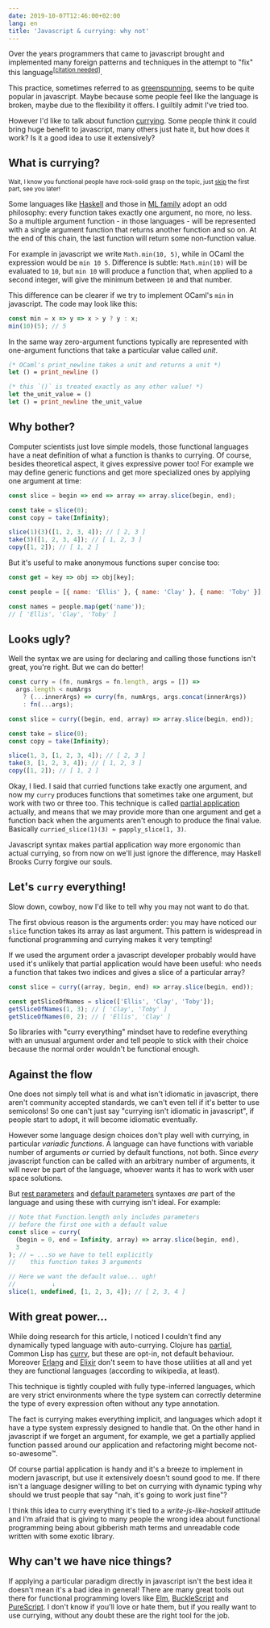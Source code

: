 ```yaml
---
date: 2019-10-07T12:46:00+02:00
lang: en
title: 'Javascript & currying: why not'
---
```


Over the years programmers that came to javascript brought and implemented many foreign patterns and techniques in the attempt to "fix" this language<sup>[<a href="https://xkcd.com/285/">citation needed</a>]</sup>.

This practice, sometimes referred to as [greenspunning](https://en.wikipedia.org/wiki/Greenspun%27s_tenth_rule), seems to be quite popular in javascript. Maybe because some people feel like the language is broken, maybe due to the flexibility it offers. I guiltily admit I've tried too.

However I'd like to talk about function [currying](https://en.wikipedia.org/wiki/Currying). Some people think it could bring huge benefit to javascript, many others just hate it, but how does it work? Is it a good idea to use it extensively?

<h2 id="first-part">What is currying?</h2>

<small>Wait, I know you functional people have rock-solid grasp on the topic, just [skip](#second-part) the first part, see you later!</small>

Some languages like [Haskell](https://en.wikipedia.org/wiki/Haskell_%28programming_language%29) and those in [ML family](https://en.wikipedia.org/wiki/ML_%28programming_language%29) adopt an odd philosophy: every function takes exactly one argument, no more, no less. So a multiple argument function - in those languages - will be represented with a single argument function that returns another function and so on. At the end of this chain, the last function will return some non-function value.

For example in javascript we write `Math.min(10, 5)`, while in OCaml the expression would be `min 10 5`. Difference is subtle: `Math.min(10)` will be evaluated to `10`, but `min 10` will produce a function that, when applied to a second integer, will give the minimum between `10` and that number.

This difference can be clearer if we try to implement OCaml's `min` in javascript. The code may look like this:

```javascript
const min = x => y => x > y ? y : x;
min(10)(5); // 5
```

In the same way zero-argument functions typically are represented with one-argument functions that take a particular value called _unit_.

```ocaml
(* OCaml's print_newline takes a unit and returns a unit *)
let () = print_newline ()

(* this `()` is treated exactly as any other value! *)
let the_unit_value = ()
let () = print_newline the_unit_value
```

## Why bother?

Computer scientists just love simple models, those functional languages have a neat definition of what a function is thanks to currying. Of course, besides theoretical aspect, it gives expressive power too! For example we may define generic functions and get more specialized ones by applying one argument at time:

```javascript
const slice = begin => end => array => array.slice(begin, end);

const take = slice(0);
const copy = take(Infinity);

slice(1)(3)([1, 2, 3, 4]); // [ 2, 3 ]
take(3)([1, 2, 3, 4]); // [ 1, 2, 3 ]
copy([1, 2]); // [ 1, 2 ]
```

But it's useful to make anonymous functions super concise too:

```javascript
const get = key => obj => obj[key];

const people = [{ name: 'Ellis' }, { name: 'Clay' }, { name: 'Toby' }];

const names = people.map(get('name'));
// [ 'Ellis', 'Clay', 'Toby' ]
```

## Looks ugly?

Well the syntax we are using for declaring and calling those functions isn't great, you're right. But we can do better!

```javascript
const curry = (fn, numArgs = fn.length, args = []) =>
  args.length < numArgs
    ? (...innerArgs) => curry(fn, numArgs, args.concat(innerArgs))
    : fn(...args);

const slice = curry((begin, end, array) => array.slice(begin, end));

const take = slice(0);
const copy = take(Infinity);

slice(1, 3, [1, 2, 3, 4]); // [ 2, 3 ]
take(3, [1, 2, 3, 4]); // [ 1, 2, 3 ]
copy([1, 2]); // [ 1, 2 ]
```

Okay, I lied. I said that curried functions take exactly one argument, and now my `curry` produces functions that sometimes take one argument, but work with two or three too.
This technique is called [partial application](https://en.wikipedia.org/wiki/Partial_application) actually, and means that we may provide more than one argument and get a function back when the arguments aren't enough to produce the final value. <br>
Basically `curried_slice(1)(3) ≈ papply_slice(1, 3)`.

Javascript syntax makes partial application way more ergonomic than actual currying, so from now on we'll just ignore the difference, may Haskell Brooks Curry forgive our souls.

## Let's `curry` everything!

Slow down, cowboy, now I'd like to tell why you may not want to do that.

The first obvious reason is the arguments order: you may have noticed our `slice` function takes its array as last argument. This pattern is widespread in functional programming and currying makes it very tempting!

If we used the argument order a javascript developer probably would have used it's unlikely that partial application would have been useful: who needs a function that takes two indices and gives a slice of a particular array?

```javascript
const slice = curry((array, begin, end) => array.slice(begin, end));

const getSliceOfNames = slice(['Ellis', 'Clay', 'Toby']);
getSliceOfNames(1, 3); // [ 'Clay', 'Toby' ]
getSliceOfNames(0, 2); // [ 'Ellis', 'Clay' ]
```

So libraries with "curry everything" mindset have to redefine everything with an unusual argument order and tell people to stick with their choice because the normal order wouldn't be functional enough.

<h2 id="second-part">Against the flow</h2>

One does not simply tell what is and what isn't idiomatic in javascript, there aren't community accepted standards, we can't even tell if it's better to use semicolons! So one can't just say "currying isn't idiomatic in javascript", if people start to adopt, it will become idiomatic eventually.

However some language design choices don't play well with currying, in particular _variadic functions_. A language can have functions with variable number of arguments _or_ curried by default functions, not both. Since _every_ javascript function can be called with an arbitrary number of arguments, it will never be part of the language, whoever wants it has to work with user space solutions.

But [rest parameters](https://developer.mozilla.org/en-US/docs/Web/JavaScript/Reference/Functions/rest_parameters) and [default parameters](https://developer.mozilla.org/en-US/docs/Web/JavaScript/Reference/Functions/Default_parameters) syntaxes _are_ part of the language and using these with currying isn't ideal. For example:

```javascript
// Note that Function.length only includes parameters
// before the first one with a default value
const slice = curry(
  (begin = 0, end = Infinity, array) => array.slice(begin, end),
  3
); // ← ...so we have to tell explicitly
//    this function takes 3 arguments

// Here we want the default value... ugh!
//          ↓
slice(1, undefined, [1, 2, 3, 4]); // [ 2, 3, 4 ]
```

## With great power...

While doing research for this article, I noticed I couldn't find any dynamically typed language with auto-currying. Clojure has [partial](https://clojuredocs.org/clojure.core/partial), Common Lisp has [curry](https://common-lisp.net/project/bese/docs/arnesi/html/api/function_005FIT.BESE.ARNESI_003A_003ACURRY.html), but these are opt-in, not default behaviour. Moreover [Erlang](https://en.wikipedia.org/wiki/Erlang_%28programming_language%29) and [Elixir](https://en.wikipedia.org/wiki/Elixir_%28programming_language%29) don't seem to have those utilities at all and yet they are functional languages (according to wikipedia, at least).

This technique is tightly coupled with fully type-inferred languages, which are very strict environments where the type system can correctly determine the type of every expression often without any type annotation.

The fact is currying makes everything implicit, and languages which adopt it have a type system expressly designed to handle that. On the other hand in javascript if we forget an argument, for example, we get a partially applied function passed around our application and refactoring might become not-so-awesome™.

Of course partial application is handy and it's a breeze to implement in modern javascript, but use it extensively doesn't sound good to me. If there isn't a language designer willing to bet on currying with dynamic typing why should we trust people that say "nah, it's going to work just fine"?

I think this idea to curry everything it's tied to a _write-js-like-haskell_ attitude and I'm afraid that is giving to many people the wrong idea about functional programming being about gibberish math terms and unreadable code written with some exotic library.

## Why can't we have nice things?

If applying a particular paradigm directly in javascript isn't the best idea it doesn't mean it's a bad idea in general! There are many great tools out there for functional programming lovers like [Elm](https://elm-lang.org/), [BuckleScript](https://bucklescript.github.io/) and [PureScript](http://www.purescript.org/). I don't know if you'll love or hate them, but if you really want to use currying, without any doubt these are the right tool for the job.
